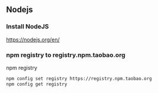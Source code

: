 ## Nodejs   
### Install NodeJS  
https://nodejs.org/en/  
### npm registry to registry.npm.taobao.org 
npm registry    
```bash
npm config set registry https://registry.npm.taobao.org 
npm config get registry 
```